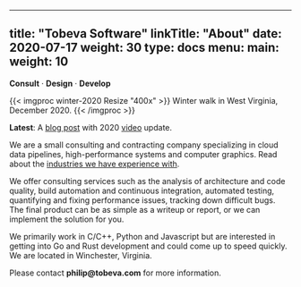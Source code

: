
---
title: "Tobeva Software"
linkTitle: "About"
date: 2020-07-17
weight: 30
type: docs
menu:
  main:
    weight: 10
---

**Consult** &middot; **Design** &middot; **Develop**

{{< imgproc winter-2020 Resize "400x" >}}
Winter walk in West Virginia, December 2020.
{{< /imgproc >}}

**Latest**: A [blog post](/blog/2021/01/23/napari-2020-rendering-update/)
with 2020 [video](https://youtu.be/X5Ar8JA2tc8) update.

We are a small consulting and contracting company specializing in cloud
data pipelines, high-performance systems and computer graphics. Read about
the [industries we have experience with](/about/experience/).

We offer consulting services such as the analysis of architecture and code
quality, build automation and continuous integration, automated testing,
quantifying and fixing performance issues, tracking down difficult bugs.
The final product can be as simple as a writeup or report, or we can
implement the solution for you.

We primarily work in C/C++, Python and Javascript but are interested in
getting into Go and Rust development and could come up to speed quickly. We
are located in Winchester, Virginia.

Please contact **philip<img src="" width="0" height="0">@tobeva.com** for
more information.
